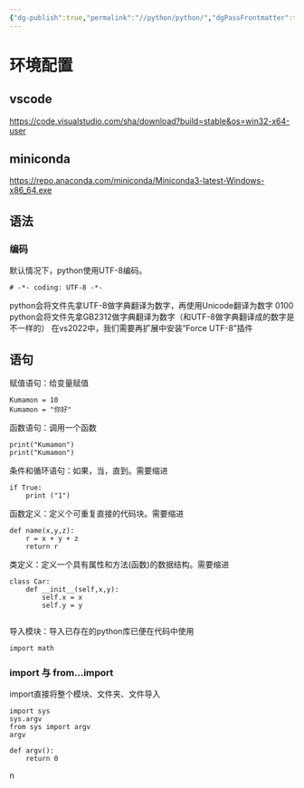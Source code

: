 ```yaml
---
{"dg-publish":true,"permalink":"//python/python/","dgPassFrontmatter":true}
---
```


# 环境配置


## vscode
https://code.visualstudio.com/sha/download?build=stable&os=win32-x64-user
## miniconda

https://repo.anaconda.com/miniconda/Miniconda3-latest-Windows-x86_64.exe

## 语法
### 编码
默认情况下，python使用UTF-8编码。
```
# -*- coding: UTF-8 -*-
```
python会将文件先拿UTF-8做字典翻译为数字，再使用Unicode翻译为数字 0100
python会将文件先拿GB2312做字典翻译为数字（和UTF-8做字典翻译成的数字是不一样的）
在vs2022中，我们需要再扩展中安装“Force UTF-8”插件
## 语句
赋值语句：给变量赋值
```
Kumamon = 10
Kumamon = "你好"
```
函数语句：调用一个函数
```
print("Kumamon")
print("Kumamon")
```
条件和循环语句：如果，当，直到。需要缩进
```
if True: 
	print ("1")
```
函数定义：定义个可重复直接的代码块。需要缩进
```
def name(x,y,z):
	r = x + y + z
	return r
```
类定义：定义一个具有属性和方法(函数)的数据结构。需要缩进
```
class Car:
	def __init__(self,x,y):
		self.x = x
		self.y = y
		
```
导入模块：导入已存在的python库已便在代码中使用
```
import math
```
### import 与 from...import
import直接将整个模块、文件夹、文件导入
```
import sys
sys.argv
from sys import argv
argv

def argv():
	return 0
```
n
